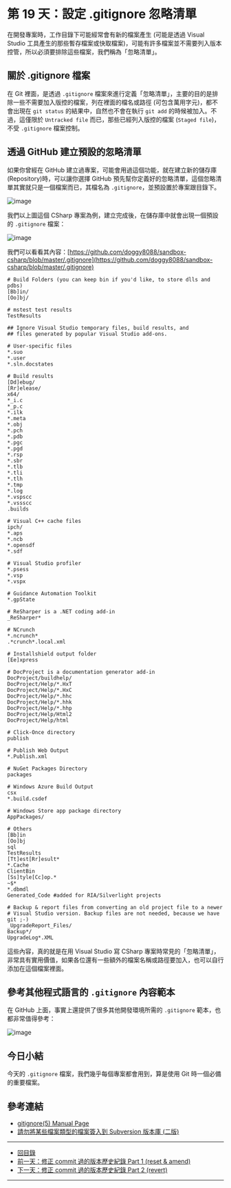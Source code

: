 第 19 天：設定 .gitignore 忽略清單
========================================================

在開發專案時，工作目錄下可能經常會有新的檔案產生 (可能是透過 Visual Studio 工具產生的那些暫存檔案或快取檔案)，可能有許多檔案並不需要列入版本控管，所以必須要排除這些檔案，我們稱為「忽略清單」。

關於 .gitignore 檔案
--------------------------

在 Git 裡面，是透過 `.gitignore` 檔案來進行定義「忽略清單」，主要的目的是排除一些不需要加入版控的檔案，列在裡面的檔名或路徑 (可包含萬用字元)，都不會出現在 `git status` 的結果中，自然也不會在執行 `git add` 的時候被加入。不過，這僅限於 `Untracked file` 而已，那些已經列入版控的檔案 (`Staged file`)，不受 `.gitignore` 檔案控制。


透過 GitHub 建立預設的忽略清單
-----------------------------

如果你曾經在 GitHub 建立過專案，可能會用過這個功能，就在建立新的儲存庫(Repository)時，可以讓你選擇 GitHub 預先幫你定義好的忽略清單，這個忽略清單其實就只是一個檔案而已，其檔名為 `.gitignore`，並預設置於專案跟目錄下。

![image](https://f.cloud.github.com/assets/88981/1361075/b64e631a-3801-11e3-8d87-cf94af821bc9.png)

我們以上圖這個 CSharp 專案為例，建立完成後，在儲存庫中就會出現一個預設的 `.gitignore` 檔案：

![image](https://f.cloud.github.com/assets/88981/1361119/44df66e2-3802-11e3-82de-2b149bb0a717.png)

我們可以看看其內容：[https://github.com/doggy8088/sandbox-csharp/blob/master/.gitignore](https://github.com/doggy8088/sandbox-csharp/blob/master/.gitignore)
	
	# Build Folders (you can keep bin if you'd like, to store dlls and pdbs)
	[Bb]in/
	[Oo]bj/
	
	# mstest test results
	TestResults
	
	## Ignore Visual Studio temporary files, build results, and
	## files generated by popular Visual Studio add-ons.
	
	# User-specific files
	*.suo
	*.user
	*.sln.docstates
	
	# Build results
	[Dd]ebug/
	[Rr]elease/
	x64/
	*_i.c
	*_p.c
	*.ilk
	*.meta
	*.obj
	*.pch
	*.pdb
	*.pgc
	*.pgd
	*.rsp
	*.sbr
	*.tlb
	*.tli
	*.tlh
	*.tmp
	*.log
	*.vspscc
	*.vssscc
	.builds
	
	# Visual C++ cache files
	ipch/
	*.aps
	*.ncb
	*.opensdf
	*.sdf
	
	# Visual Studio profiler
	*.psess
	*.vsp
	*.vspx
	
	# Guidance Automation Toolkit
	*.gpState
	
	# ReSharper is a .NET coding add-in
	_ReSharper*
	
	# NCrunch
	*.ncrunch*
	.*crunch*.local.xml
	
	# Installshield output folder 
	[Ee]xpress
	
	# DocProject is a documentation generator add-in
	DocProject/buildhelp/
	DocProject/Help/*.HxT
	DocProject/Help/*.HxC
	DocProject/Help/*.hhc
	DocProject/Help/*.hhk
	DocProject/Help/*.hhp
	DocProject/Help/Html2
	DocProject/Help/html
	
	# Click-Once directory
	publish
	
	# Publish Web Output
	*.Publish.xml
	
	# NuGet Packages Directory
	packages
	
	# Windows Azure Build Output
	csx
	*.build.csdef
	
	# Windows Store app package directory
	AppPackages/
	
	# Others
	[Bb]in
	[Oo]bj
	sql
	TestResults
	[Tt]est[Rr]esult*
	*.Cache
	ClientBin
	[Ss]tyle[Cc]op.*
	~$*
	*.dbmdl
	Generated_Code #added for RIA/Silverlight projects
	
	# Backup & report files from converting an old project file to a newer
	# Visual Studio version. Backup files are not needed, because we have git ;-)
	_UpgradeReport_Files/
	Backup*/
	UpgradeLog*.XML

這些內容，真的就是在用 Visual Studio 寫 CSharp 專案時常見的「忽略清單」，非常具有實用價值，如果各位還有一些額外的檔案名稱或路徑要加入，也可以自行添加在這個檔案裡面。

參考其他程式語言的 `.gitignore` 內容範本
----------------------------------------

在 GitHub 上面，事實上還提供了很多其他開發環境所需的 `.gitignore` 範本，也都非常值得參考：

![image](https://f.cloud.github.com/assets/88981/1361211/ccff63fa-3803-11e3-9ece-2652ff9fa7f5.png)


今日小結
-------

今天的 `.gitignore` 檔案，我們幾乎每個專案都會用到，算是使用 Git 時一個必備的重要檔案。

參考連結
-------

* [gitignore(5) Manual Page](http://git-scm.com/docs/gitignore)
* [請勿將某些檔案類型的檔案簽入到 Subversion 版本庫 (二版)](http://blog.miniasp.com/post/2012/03/30/Do-not-commit-these-file-type-into-subversion-repository-2.aspx)



-------
* [回目錄](README.md)
* <a href="18.md">前一天：修正 commit 過的版本歷史紀錄 Part 1 (reset & amend)</a>
* <a href="20.md">下一天：修正 commit 過的版本歷史紀錄 Part 2 (revert)</a>

-------



